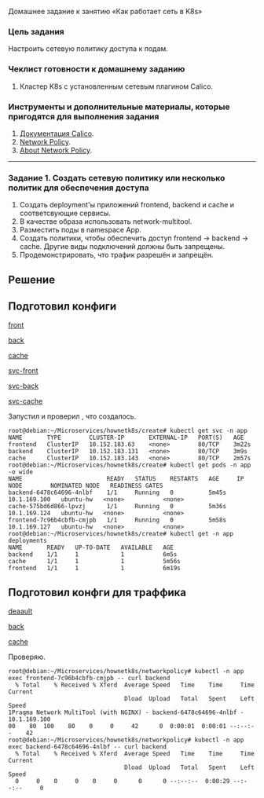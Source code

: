  Домашнее задание к занятию «Как работает сеть в K8s»

### Цель задания

Настроить сетевую политику доступа к подам.

### Чеклист готовности к домашнему заданию

1. Кластер K8s с установленным сетевым плагином Calico.

### Инструменты и дополнительные материалы, которые пригодятся для выполнения задания

1. [Документация Calico](https://www.tigera.io/project-calico/).
2. [Network Policy](https://kubernetes.io/docs/concepts/services-networking/network-policies/).
3. [About Network Policy](https://docs.projectcalico.org/about/about-network-policy).

-----

### Задание 1. Создать сетевую политику или несколько политик для обеспечения доступа

1. Создать deployment'ы приложений frontend, backend и cache и соответсвующие сервисы.
2. В качестве образа использовать network-multitool.
3. Разместить поды в namespace App.
4. Создать политики, чтобы обеспечить доступ frontend -> backend -> cache. Другие виды подключений должны быть запрещены.
5. Продемонстрировать, что трафик разрешён и запрещён.


## Решение 

## Подготовил конфиги

[front](https://github.com/zatulik2606/Microservices/blob/main/hownetk8s/create/frontend.yaml)

[back](https://github.com/zatulik2606/Microservices/blob/main/hownetk8s/create/backend.yaml)

[cache](https://github.com/zatulik2606/Microservices/blob/main/hownetk8s/create/cache.yaml)

[svc-front](https://github.com/zatulik2606/Microservices/blob/main/hownetk8s/create/svc-frontend.yaml)

[svc-back](https://github.com/zatulik2606/Microservices/blob/main/hownetk8s/create/svc-backend.yaml)

[svc-cache](https://github.com/zatulik2606/Microservices/blob/main/hownetk8s/create/svc-cache.yaml)


Запустил и проверил , что создалось.

~~~
root@debian:~/Microservices/hownetk8s/create# kubectl get svc -n app
NAME       TYPE        CLUSTER-IP       EXTERNAL-IP   PORT(S)   AGE
frontend   ClusterIP   10.152.183.63    <none>        80/TCP    3m22s
backend    ClusterIP   10.152.183.131   <none>        80/TCP    3m9s
cache      ClusterIP   10.152.183.143   <none>        80/TCP    2m57s
root@debian:~/Microservices/hownetk8s/create# kubectl get pods -n app -o wide
NAME                        READY   STATUS    RESTARTS   AGE     IP             NODE        NOMINATED NODE   READINESS GATES
backend-6478c64696-4nlbf    1/1     Running   0          5m45s   10.1.169.100   ubuntu-hw   <none>           <none>
cache-575bd6d866-lpvzj      1/1     Running   0          5m36s   10.1.169.124   ubuntu-hw   <none>           <none>
frontend-7c96b4cbfb-cmjpb   1/1     Running   0          5m58s   10.1.169.127   ubuntu-hw   <none>           <none>
root@debian:~/Microservices/hownetk8s/create# kubectl get -n app deployments
NAME       READY   UP-TO-DATE   AVAILABLE   AGE
backend    1/1     1            1           6m5s
cache      1/1     1            1           5m56s
frontend   1/1     1            1           6m19s

~~~

## Подготовил конфги для траффика
[deaault](https://github.com/zatulik2606/Microservices/blob/main/hownetk8s/networkpolicy/network-policy-default.yaml)

[back](https://github.com/zatulik2606/Microservices/blob/main/hownetk8s/networkpolicy/network-policy-backend.yaml)

[cache](https://github.com/zatulik2606/Microservices/blob/main/hownetk8s/networkpolicy/network-policy-cache.yaml)

Проверяю.

~~~
root@debian:~/Microservices/hownetk8s/networkpolicy# kubectl -n app exec frontend-7c96b4cbfb-cmjpb -- curl backend
  % Total    % Received % Xferd  Average Speed   Time    Time     Time  Current
                                 Dload  Upload   Total   Spent    Left  Speed
1Praqma Network MultiTool (with NGINX) - backend-6478c64696-4nlbf - 10.1.169.100
00    80  100    80    0     0     42      0  0:00:01  0:00:01 --:--:--    42
root@debian:~/Microservices/hownetk8s/networkpolicy# kubectl -n app exec backend-6478c64696-4nlbf -- curl backend
  % Total    % Received % Xferd  Average Speed   Time    Time     Time  Current
                                 Dload  Upload   Total   Spent    Left  Speed
  0     0    0     0    0     0      0      0 --:--:--  0:00:29 --:--:--     0

~~~


